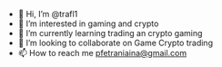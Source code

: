 - 👋 Hi, I’m @trafl1
- 👀 I’m interested in gaming and crypto
- 🌱 I’m currently learning trading an crypto gaming
- 💞️ I’m looking to collaborate on Game Crypto trading 
- 📫 How to reach me pfetraniaina@gmail.com

<!---
trafl1/trafl1 is a ✨ special ✨ repository because its `README.md` (this file) appears on your GitHub profile.
You can click the Preview link to take a look at your changes.
--->
